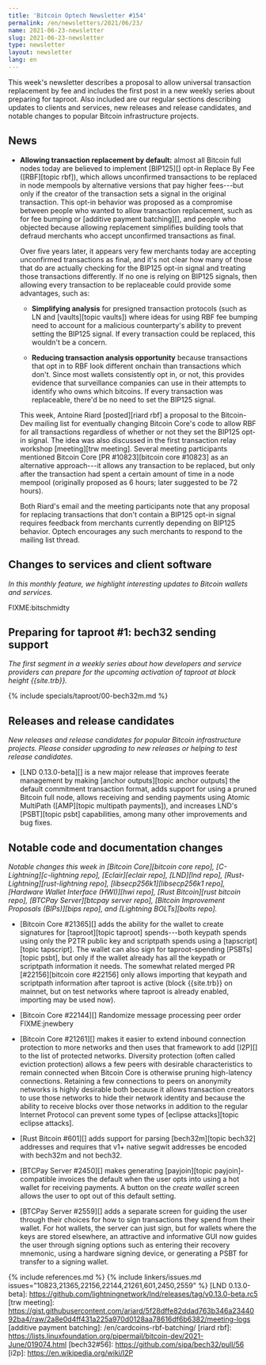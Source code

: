 ```yaml
---
title: 'Bitcoin Optech Newsletter #154'
permalink: /en/newsletters/2021/06/23/
name: 2021-06-23-newsletter
slug: 2021-06-23-newsletter
type: newsletter
layout: newsletter
lang: en
---
```

This week's newsletter describes a proposal to allow universal
transaction replacement by fee and includes the first post in a new
weekly series about preparing for taproot.  Also included are our
regular sections describing updates to clients and services, new releases
and release candidates, and notable changes to popular Bitcoin
infrastructure projects.

## News

- **Allowing transaction replacement by default:** almost all Bitcoin
  full nodes today are believed to implement [BIP125][] opt-in Replace
  By Fee ([RBF][topic rbf]), which allows unconfirmed transactions to be
  replaced in node mempools by alternative versions that pay higher
  fees---but only if the creator of the transaction sets a signal in the
  original transaction.  This opt-in behavior was proposed as a
  compromise between people who wanted to allow transaction replacement,
  such as for fee bumping or [additive payment batching][], and people
  who objected because allowing replacement simplifies building tools
  that defraud merchants who accept unconfirmed transactions as final.

    Over five years later, it appears very few merchants today are
    accepting unconfirmed transactions as final, and it's not clear how
    many of those that do are actually checking for the BIP125 opt-in
    signal and treating those transactions differently.  If no one is
    relying on BIP125 signals, then allowing every transaction to be
    replaceable could provide some advantages, such as:

    - **Simplifying analysis** for presigned transaction protocols (such
      as LN and [vaults][topic vaults]) where ideas for using RBF fee
      bumping need to account for a malicious counterparty's ability to
      prevent setting the BIP125 signal.  If every transaction could be
      replaced, this wouldn't be a concern.

    - **Reducing transaction analysis opportunity** because transactions
      that opt in to RBF look different onchain than transactions which
      don't.  Since most wallets consistently opt in, or not, this
      provides evidence that surveillance companies can use in their
      attempts to identify who owns which bitcoins.  If every
      transaction was replaceable, there'd be no need to set the BIP125
      signal.

    This week, Antoine Riard [posted][riard rbf] a proposal to the Bitcoin-Dev
    mailing list for eventually changing Bitcoin Core's code to allow
    RBF for all transactions regardless of whether or not they set the
    BIP125 opt-in signal.  The idea was also discussed in the first
    transaction relay workshop [meeting][trw meeting].  Several meeting
    participants mentioned Bitcoin Core [PR #10823][bitcoin core #10823]
    as an alternative approach---it allows any transaction to be
    replaced, but only after the transaction had spent a certain amount
    of time in a node mempool (originally proposed as 6 hours; later
    suggested to be 72 hours).

    Both Riard's email and the meeting participants note that any proposal
    for replacing transactions that don't contain a BIP125 opt-in signal
    requires feedback from merchants currently depending on
    BIP125 behavior.  Optech encourages any such merchants to
    respond to the mailing list thread.

## Changes to services and client software

*In this monthly feature, we highlight interesting updates to Bitcoin
wallets and services.*

FIXME:bitschmidty

## Preparing for taproot #1: bech32 sending support

*The first segment in a weekly series about how developers and service providers
can prepare for the upcoming activation of taproot at block height
{{site.trb}}.*

{% include specials/taproot/00-bech32m.md %}

## Releases and release candidates

*New releases and release candidates for popular Bitcoin infrastructure
projects.  Please consider upgrading to new releases or helping to test
release candidates.*

- [LND 0.13.0-beta][] is a new major release that improves feerate
  management by making [anchor outputs][topic anchor outputs] the
  default commitment transaction format, adds support for using a pruned
  Bitcoin full node, allows receiving and sending payments using Atomic
  MultiPath ([AMP][topic multipath payments]), and increases LND's
  [PSBT][topic psbt] capabilities, among many other improvements and bug
  fixes.

## Notable code and documentation changes

*Notable changes this week in [Bitcoin Core][bitcoin core repo],
[C-Lightning][c-lightning repo], [Eclair][eclair repo], [LND][lnd repo],
[Rust-Lightning][rust-lightning repo], [libsecp256k1][libsecp256k1
repo], [Hardware Wallet Interface (HWI)][hwi repo],
[Rust Bitcoin][rust bitcoin repo], [BTCPay Server][btcpay server repo],
[Bitcoin Improvement Proposals (BIPs)][bips repo], and [Lightning
BOLTs][bolts repo].*

- [Bitcoin Core #21365][] adds the ability for the wallet to create
  signatures for [taproot][topic taproot] spends---both keypath spends
  using only the P2TR public key and scriptpath spends using a
  [tapscript][topic tapscript].  The wallet can also sign for
  taproot-spending [PSBTs][topic psbt], but only if the wallet already
  has all the keypath or scriptpath information it needs.  The somewhat
  related merged PR [#22156][bitcoin core #22156] only allows importing
  that keypath and scriptpath information after taproot is active (block
  {{site.trb}} on mainnet, but on test networks where taproot is already
  enabled, importing may be used now).

- [Bitcoin Core #22144][] Randomize message processing peer order FIXME:jnewbery

- [Bitcoin Core #21261][] makes it easier to extend inbound connection
  protection to more networks and then uses that framework to
  add [I2P][] to the list of protected networks.  Diversity
  protection (often called eviction protection) allows a few peers with
  desirable characteristics to remain connected when Bitcoin Core is
  otherwise pruning high-latency connections.  Retaining a few
  connections to peers on anonymity networks is highly desirable both
  because it allows transaction creators to use those networks to hide
  their network identity and because the ability to receive blocks over
  those networks in addition to the regular Internet Protocol can
  prevent some types of [eclipse attacks][topic eclipse attacks].

- [Rust Bitcoin #601][] adds support for parsing [bech32m][topic bech32]
  addresses and requires that v1+ native segwit addresses be encoded with
  bech32m and not bech32.

- [BTCPay Server #2450][] makes generating [payjoin][topic
  payjoin]-compatible invoices the default when the user opts into using
  a hot wallet for receiving payments.  A button on the *create wallet*
  screen allows the user to opt out of this default setting.

- [BTCPay Server #2559][] adds a separate screen for guiding the user
  through their choices for how to sign transactions they spend from their
  wallet.  For hot wallets, the server can just sign, but for wallets
  where the keys are stored elsewhere, an attractive and informative GUI
  now guides the user through signing options such as entering their
  recovery mnemonic, using a hardware signing device, or generating a
  PSBT for transfer to a signing wallet.

{% include references.md %}
{% include linkers/issues.md issues="10823,21365,22156,22144,21261,601,2450,2559" %}
[LND 0.13.0-beta]: https://github.com/lightningnetwork/lnd/releases/tag/v0.13.0-beta.rc5
[trw meeting]: https://gist.githubusercontent.com/ariard/5f28dffe82ddad763b346a2344092ba4/raw/2a8e0d4ff431a225a970d0128aa78616df6b6382/meeting-logs
[additive payment batching]: /en/cardcoins-rbf-batching/
[riard rbf]: https://lists.linuxfoundation.org/pipermail/bitcoin-dev/2021-June/019074.html
[bech32#56]: https://github.com/sipa/bech32/pull/56
[i2p]: https://en.wikipedia.org/wiki/I2P
